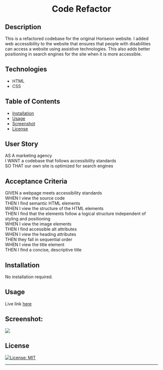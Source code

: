 <h1 align="center">Code Refactor</h1>

## Description 

This is a refactored codebase for the original Horiseon website. I added web accessibility to the website that ensures that people with disabilities can access a website using assistive technologies. This also adds better positioning in search engines for the site when it is more accessible.

## Technologies
- HTML
- CSS

## Table of Contents

- [Installation](#installation)
- [Usage](#usage)
- [Screenshot](#screenshot)
- [License](#license)

## User Story
AS A marketing agency<br>
I WANT a codebase that follows accessibility standards<br>
SO THAT our own site is optimized for search engines

## Acceptance Criteria
GIVEN a webpage meets accessibility standards<br>
WHEN I view the source code<br>
THEN I find semantic HTML elements<br>
WHEN I view the structure of the HTML elements<br>
THEN I find that the elements follow a logical structure independent of styling and positioning<br>
WHEN I view the image elements<br>
THEN I find accessible alt attributes<br>
WHEN I view the heading attributes<br>
THEN they fall in sequential order<br>
WHEN I view the title element<br>
THEN I find a concise, descriptive title<br>
## Installation

No installation required.

## Usage

Live link [here](https://brianlockerbie.github.io/code-refactor/)



## Screenshot:
<img src="./assets/images/screenshot.png">



## License

[![License: MIT](https://img.shields.io/badge/License-MIT-yellow.svg)](https://opensource.org/licenses/MIT)


---
